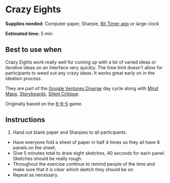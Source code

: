 # Crazy Eights

**Supplies needed:** Computer paper, Sharpie, 
[Bit Timer app](http://www.bittimerapp.com/) or large clock

**Estimated time:** 5 min

## Best to use when

Crazy Eights work really well for coming up with a lot of varied ideas or
iterative ideas on an interface very quickly. The time limit doesn't allow for
participants to weed out any crazy ideas. It works great early on in the
ideation process.

They are part of the [Google Ventures Diverge](http://www.gv.com/lib/the-product-design-sprint-divergeday2)
day cycle along with 
[Mind Maps](mind-maps.md),
[Storyboards](storyboards.md),
[Silent Critique](silent-critique.md).

Originally based on the
[6-8-5](http://www.gamestorming.com/games-for-fresh-thinking-and-ideas/6-8-5s/) game.

## Instructions

1. Hand out blank paper and Sharpies to all participants.
* Have everyone fold a sheet of paper in half 4 times so they all have 8 panels
on the sheet.
* Give 5 minutes total to draw eight sketches, 40 seconds for each panel.
Sketches should be really rough.
* Throughout the exercise continue to remind people of the time and make sure
that it is clear which sketch they should be on.
* Repeat as necessary.

